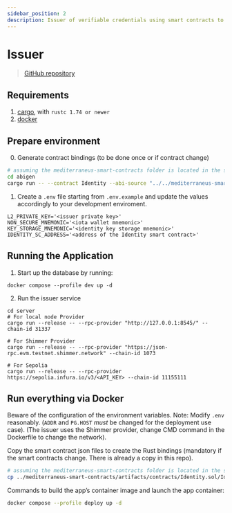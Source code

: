 ```yaml
---
sidebar_position: 2
description: Issuer of verifiable credentials using smart contracts to bind Externally Owned Accounts (EOAs) with Self-Sovereign Identities (SSI).
---
```


# Issuer

> [GitHub repository](https://github.com/Cybersecurity-LINKS/mediterraneus-issuer-rs)

## Requirements
1. [cargo](https://www.rust-lang.org/learn/get-started), with `rustc 1.74 or newer`
2. [docker](https://docs.docker.com/get-docker/)

## Prepare environment

0. Generate contract bindings (to be done once or if contract change)
```bash
# assuming the mediterraneus-smart-contracts folder is located in the same root folder of mediterraneus-connector-rs
cd abigen
cargo run -- --contract Identity --abi-source "../../mediterraneus-smart-contracts/artifacts/contracts/Identity.sol/Identity.json"
```

1. Create a `.env` file starting from `.env.example` and update the values accordingly to your development enviroment. 

```editorconfig
L2_PRIVATE_KEY='<issuer private key>'
NON_SECURE_MNEMONIC='<iota wallet mnemonic>'
KEY_STORAGE_MNEMONIC='<identity key storage mnemonic>'
IDENTITY_SC_ADDRESS='<address of the Identity smart contract>'
```
<!-- 
Optional:
- Update the `abi/identity_sc.json` file if there are changes to the Identity Smart Contract. -->

## Running the Application

1. Start up the database by running:
```shell
docker compose --profile dev up -d
```

2. Run the issuer service
```shell
cd server
# For local node Provider
cargo run --release -- --rpc-provider "http://127.0.0.1:8545/" --chain-id 31337

# For Shimmer Provider
cargo run --release -- --rpc-provider "https://json-rpc.evm.testnet.shimmer.network" --chain-id 1073

# For Sepolia 
cargo run --release -- --rpc-provider https://sepolia.infura.io/v3/<API_KEY> --chain-id 11155111
```

<!-- Keep in mind that when using the local node setup, the Identity ABI needs to be manually copied into the `abi` folder. Additionally, ensure that the file is named `idsc_abi.json`. On the other hand, when working with a public network, consider publishing the ABI and dynamically loading it through an API. -->

<!-- 
## Issuer initialization
The issuer must posses an SSI comprising of at least a DID. At application start up the issuer creates a new identity or retrieves it from the local database. 
This is an insecure implementation due to the clear-text storage of the sensitive information of its identity. This must be solved with the usage of secure storage solutions like Stronghold.

## Verifiable Credential Issuance
Before issuing a VC the Issuer must perform the following operations:

1. Resolve the requester's DID and retrieve the verification method public key. 

## Useful links
- [Actix postgres example](https://github.com/actix/examples/blob/master/databases/postgres/src/main.rs)
- [ethers-rs](https://docs.rs/ethers/latest/ethers/contract/struct.ContractInstance.html)

-->

## Run everything via Docker

Beware of the configuration of the environment variables. Note: Modify `.env` reasonably. (`ADDR` and `PG.HOST` *must* be changed for the deployment use case).
(The issuer uses the Shimmer provider, change CMD command in the Dockerfile to change the network).

Copy the smart contract json files to create the Rust bindings (mandatory if the smart contracts change. There is already a copy in this repo). 

```bash
# assuming the mediterraneus-smart-contracts folder is located in the same root folder of mediterraneus-connector-rs
cp ../mediterraneus-smart-contracts/artifacts/contracts/Identity.sol/Identity.json ./smart-contracts
```

Commands to build the app’s container image and launch the app container:
```bash
docker compose --profile deploy up -d
```